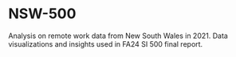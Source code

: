 # NSW-500
Analysis on remote work data from New South Wales in 2021. Data visualizations and insights used in FA24 SI 500 final report.
